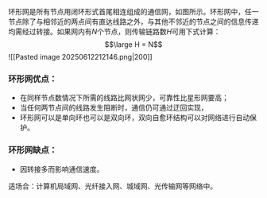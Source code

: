 环形网是所有节点用闭环形式首尾相连组成的通信网，如图所示。环形网中，任一节点除了与相邻近的两点间有直达线路之外，与其他不邻近的节点之间的信息传递均需经过转接。如果网内有$N$个节点，则传输链路数$H$可用下式计算：
$$\large H = N$$
![[Pasted image 20250612212146.png|200]]
### 环形网优点：
- 在同样节点数情况下所需的线路比网状网少，可靠性比星形网要高；
- 当任何两节点间的线路发生阻断时，通信仍可通过迂回实现，
- 环形网可以是单向环也可以是双向环，双向自愈环结构可以对网络进行自动保护。
### 环形网缺点：
- 因转接多而影响通信速度。

适场合：计算机局域网、光纤接入网、城域网、光传输网等网络中。